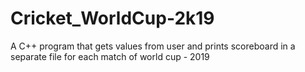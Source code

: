 # Cricket_WorldCup-2k19
A C++ program that gets values from user and prints scoreboard in a separate file for each match of world cup - 2019
